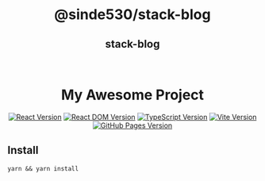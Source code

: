 <div align="center">

# @sinde530/stack-blog

</div>

<div align="center">
    <h2>stack-blog</h2>
</div>

<br>

<div align="center">

# My Awesome Project

[![React Version](https://img.shields.io/badge/react-v18.2.0-brightgreen)](https://reactjs.org/)
[![React DOM Version](https://img.shields.io/badge/react%20dom-v18.2.0-brightgreen)](https://reactjs.org/)
[![TypeScript Version](https://img.shields.io/badge/typescript-v5.0.2-brightgreen)](https://www.typescriptlang.org/)
[![Vite Version](https://img.shields.io/badge/vite-v4.3.2-brightgreen)](https://vitejs.dev/)
[![GitHub Pages Version](https://img.shields.io/badge/gh%20pages-v5.0.0-brightgreen)](https://pages.github.com/)

</div>

## Install

```
yarn && yarn install
```
